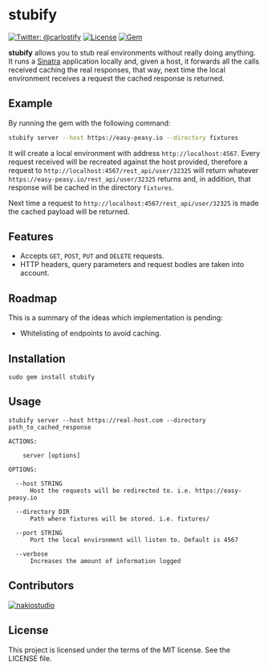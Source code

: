 # stubify

[![Twitter: @carlostify](https://img.shields.io/badge/contact-@carlostify-blue.svg?style=flat)](https://twitter.com/carlostify)
[![License](https://img.shields.io/badge/license-MIT-green.svg?style=flat)](https://github.com/nakiostudio/xcov/blob/master/LICENSE)
[![Gem](https://img.shields.io/gem/v/stubify.svg?style=flat)](http://rubygems.org/gems/stubify)

**stubify** allows you to stub real environments without really doing anything. It runs a [Sinatra](https://github.com/sinatra/sinatra)
application locally and, given a host, it forwards all the calls received caching the real responses, that way, next time the local
environment receives a request the cached response is returned.

## Example

By running the gem with the following command:
```bash
stubify server --host https://easy-peasy.io --directory fixtures
```

It will create a local environment with address `http://localhost:4567`. Every request received will be recreated against the host
provided, therefore a request to `http://localhost:4567/rest_api/user/32325` will return whatever `https://easy-peasy.io/rest_api/user/32325`
returns and, in addition, that response will be cached in the directory `fixtures`.

Next time a request to `http://localhost:4567/rest_api/user/32325` is made the cached payload will be returned.

## Features

* Accepts `GET`, `POST`, `PUT` and `DELETE` requests.
* HTTP headers, query parameters and request bodies are taken into account.

## Roadmap

This is a summary of the ideas which implementation is pending:

* Whitelisting of endpoints to avoid caching.

## Installation

```
sudo gem install stubify
```

## Usage

```
stubify server --host https://real-host.com --directory path_to_cached_response

ACTIONS:

    server [options]

OPTIONS:

  --host STRING
      Host the requests will be redirected to. i.e. https://easy-peasy.io

  --directory DIR
      Path where fixtures will be stored. i.e. fixtures/

  --port STRING
      Port the local environment will listen to. Default is 4567

  --verbose
      Increases the amount of information logged
```

## Contributors

[![nakiostudio](https://avatars2.githubusercontent.com/u/1814571?v=3&s=50)](https://github.com/nakiostudio)

## License

This project is licensed under the terms of the MIT license. See the LICENSE file.
